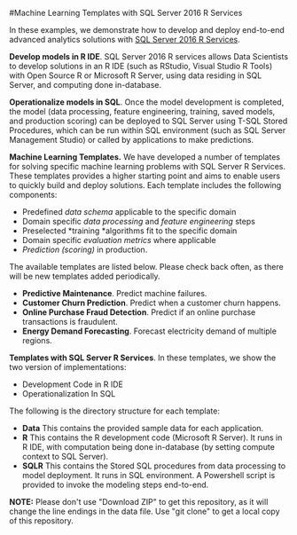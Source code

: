 #Machine Learning Templates with SQL Server 2016 R Services

In these examples, we demonstrate how to develop and deploy end-to-end advanced analytics solutions with [SQL Server 2016 R Services](https://msdn.microsoft.com/en-us/library/mt674876.aspx). 

**Develop models in R IDE**. SQL Server 2016 R services allows Data Scientists to develop solutions in an R IDE (such as RStudio, Visual Studio R Tools) with Open Source R or Microsoft R Server, using data residing in SQL Server, and computing done in-database. 

**Operationalize models in SQL**. Once the model development is completed, the model (data processing, feature engineering, training, saved models, and production scoring) can be deployed to SQL Server using T-SQL Stored Procedures, which can be run within SQL environment (such as SQL Server Management Studio) or called by applications to make predictions. 

**Machine Learning Templates.** We have developed a number of templates for solving specific machine learning problems with SQL Server R Services. These templates provides a higher starting point and aims to enable users to quickly build and deploy solutions. Each template includes the following components:

- Predefined *data schema* applicable to the specific domain
- Domain specific *data processing* and *feature engineering* steps
- Preselected *training *algorithms fit to the specific domain 
- Domain specific *evaluation metrics* where applicable
- *Prediction (scoring)* in production.  

The available templates are listed below. Please check back often, as there will be new templates added periodically. 

- **Predictive Maintenance**.  Predict machine failures.
- **Customer Churn Prediction**.   Predict when a customer churn happens.
- **Online Purchase Fraud Detection**. Predict if an online purchase transactions is fraudulent.
- **Energy Demand Forecasting**. Forecast electricity demand of multiple regions. 

<!--
- Retail Forecasting. Forecast the product sales for a retail store.
-->



**Templates with SQL Server R Services**. In these templates, we show the two version of implementations:
 
- Development Code in R IDE 
- Operationalization In SQL

The following is the directory structure for each template:

* **Data**    This contains the provided sample data for each application.
* **R**	      This contains the R development code (Microsoft R Server). It runs in R IDE, with computation being done in-database (by setting compute context to SQL Server). 
* **SQLR**    This contains the Stored SQL procedures from data processing to model deployment. It runs in SQL environment. A Powershell script is provided to invoke the modeling steps end-to-end. 

**NOTE:** Please don't use "Download ZIP" to get this repository, as it will change the line endings in the data file. Use "git clone" to get a local copy of this repository. 
 

